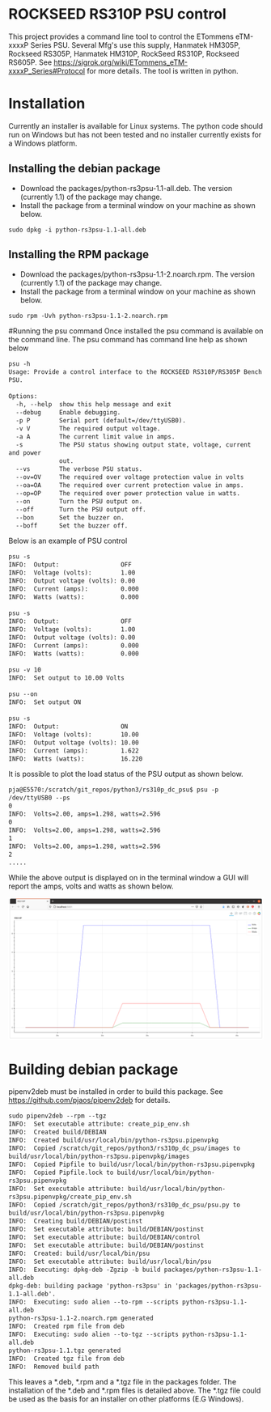 # ROCKSEED RS310P PSU control
This project provides a command line tool to control the
ETommens eTM-xxxxP Series PSU. Several Mfg's use this supply,
Hanmatek HM305P, Rockseed RS305P, Hanmatek HM310P, RockSeed RS310P,
Rockseed RS605P. See https://sigrok.org/wiki/ETommens_eTM-xxxxP_Series#Protocol for more details. The tool is written in python.

# Installation
Currently an installer is available for Linux systems. The python code should run on Windows but has not been tested and no installer currently exists for a Windows platform.

## Installing the debian package
- Download the packages/python-rs3psu-1.1-all.deb. The version (currently 1.1) of the package may change.
- Install the package from a terminal window on your machine as shown below.
```
sudo dpkg -i python-rs3psu-1.1-all.deb
```

## Installing the RPM package
- Download the packages/python-rs3psu-1.1-2.noarch.rpm. The version (currently 1.1) of the package may change.
- Install the package from a terminal window on your machine as shown below.
```
sudo rpm -Uvh python-rs3psu-1.1-2.noarch.rpm
```



#Running the psu command
Once installed the psu command is available on the command line. The psu command has command line help as shown below

```
psu -h
Usage: Provide a control interface to the ROCKSEED RS310P/RS305P Bench PSU.

Options:
  -h, --help  show this help message and exit
  --debug     Enable debugging.
  -p P        Serial port (default=/dev/ttyUSB0).
  -v V        The required output voltage.
  -a A        The current limit value in amps.
  -s          The PSU status showing output state, voltage, current and power
              out.
  --vs        The verbose PSU status.
  --ov=OV     The required over voltage protection value in volts
  --oa=OA     The required over current protection value in amps.
  --op=OP     The required over power protection value in watts.
  --on        Turn the PSU output on.
  --off       Turn the PSU output off.
  --bon       Set the buzzer on.
  --boff      Set the buzzer off.
```

Below is an example of PSU control

```
psu -s
INFO:  Output:                 OFF
INFO:  Voltage (volts):        1.00
INFO:  Output voltage (volts): 0.00
INFO:  Current (amps):         0.000
INFO:  Watts (watts):          0.000

psu -s
INFO:  Output:                 OFF
INFO:  Voltage (volts):        1.00
INFO:  Output voltage (volts): 0.00
INFO:  Current (amps):         0.000
INFO:  Watts (watts):          0.000

psu -v 10
INFO:  Set output to 10.00 Volts

psu --on
INFO:  Set output ON

psu -s
INFO:  Output:                 ON
INFO:  Voltage (volts):        10.00
INFO:  Output voltage (volts): 10.00
INFO:  Current (amps):         1.622
INFO:  Watts (watts):          16.220
```

It is possible to plot the load status of the PSU output as shown below.

```
pja@E5570:/scratch/git_repos/python3/rs310p_dc_psu$ psu -p /dev/ttyUSB0 --ps
0
INFO:  Volts=2.00, amps=1.298, watts=2.596
0
INFO:  Volts=2.00, amps=1.298, watts=2.596
1
INFO:  Volts=2.00, amps=1.298, watts=2.596
2
.....
```

While the above output is displayed on in the terminal window a GUI will report the amps, volts and watts as shown below.

![Overview](images/psu_plot.png "Plotting data from the PSU")



# Building debian package

pipenv2deb must be installed in order to build this package. See https://github.com/pjaos/pipenv2deb for details.

```
sudo pipenv2deb --rpm --tgz
INFO:  Set executable attribute: create_pip_env.sh
INFO:  Created build/DEBIAN
INFO:  Created build/usr/local/bin/python-rs3psu.pipenvpkg
INFO:  Copied /scratch/git_repos/python3/rs310p_dc_psu/images to build/usr/local/bin/python-rs3psu.pipenvpkg/images
INFO:  Copied Pipfile to build/usr/local/bin/python-rs3psu.pipenvpkg
INFO:  Copied Pipfile.lock to build/usr/local/bin/python-rs3psu.pipenvpkg
INFO:  Set executable attribute: build/usr/local/bin/python-rs3psu.pipenvpkg/create_pip_env.sh
INFO:  Copied /scratch/git_repos/python3/rs310p_dc_psu/psu.py to build/usr/local/bin/python-rs3psu.pipenvpkg
INFO:  Creating build/DEBIAN/postinst
INFO:  Set executable attribute: build/DEBIAN/postinst
INFO:  Set executable attribute: build/DEBIAN/control
INFO:  Set executable attribute: build/DEBIAN/postinst
INFO:  Created: build/usr/local/bin/psu
INFO:  Set executable attribute: build/usr/local/bin/psu
INFO:  Executing: dpkg-deb -Zgzip -b build packages/python-rs3psu-1.1-all.deb
dpkg-deb: building package 'python-rs3psu' in 'packages/python-rs3psu-1.1-all.deb'.
INFO:  Executing: sudo alien --to-rpm --scripts python-rs3psu-1.1-all.deb
python-rs3psu-1.1-2.noarch.rpm generated
INFO:  Created rpm file from deb
INFO:  Executing: sudo alien --to-tgz --scripts python-rs3psu-1.1-all.deb
python-rs3psu-1.1.tgz generated
INFO:  Created tgz file from deb
INFO:  Removed build path
```

This leaves a *.deb, *.rpm and a *.tgz file in the packages folder. The installation of the *.deb and *.rpm files is detailed above. The *.tgz file could be used as the basis for an installer on other platforms (E.G  Windows).
